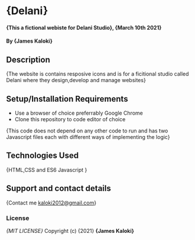 # {Delani}
#### {This a fictional webiste for Delani Studio}, {March 10th 2021} 
#### By **{James Kaloki}**
## Description
{The website is contains resposive icons and is for a ficitional studio called Delani where they design,develop and manage websites}
## Setup/Installation Requirements
* Use a browser of choice preferrably Google Chrome 
* Clone this repository to code editor of choice

{This code does not depend on any other code to run and has two Javascript files each with different ways of implementing the logic}

## Technologies Used
{HTML,CSS and ES6 Javascript }
## Support and contact details
{Contact me kaloki2012@gmail.com}
### License
*{MIT LICENSE}*
Copyright (c) {2021} **{James Kaloki}** 
